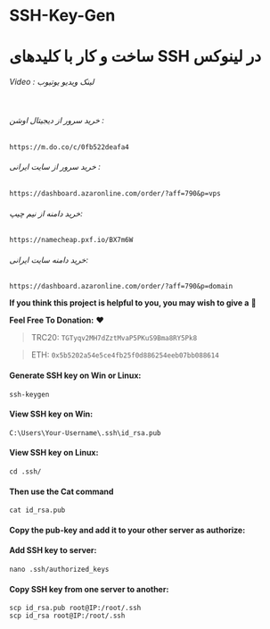 # SSH-Key-Gen
# ساخت و کار با کلیدهای SSH در لینوکس


###### Video : لینک ویدیو یوتیوب
```

```

###### خرید سرور از دیجیتال اوشن :
```
https://m.do.co/c/0fb522deafa4
```
###### خرید سرور از سایت ایرانی : 
```
https://dashboard.azaronline.com/order/?aff=790&p=vps
```
###### خرید دامنه از نیم چیپ: 
```
https://namecheap.pxf.io/BX7m6W
```
###### خرید دامنه سایت ایرانی: 
```
https://dashboard.azaronline.com/order/?aff=790&p=domain
```



**If you think this project is helpful to you, you may wish to give a** 🌟

**Feel Free To Donation:** ❤️

>TRC20: ```TGTyqv2MH7dZztMvaP5PKuS9Bma8RY5Pk8```

>ETH: ```0x5b5202a54e5ce4fb25f0d886254eeb07bb088614```

#### Generate SSH key on Win or Linux:
```
ssh-keygen
```

#### View SSH key on Win:
```
C:\Users\Your-Username\.ssh\id_rsa.pub
```

#### View SSH key on Linux:
```
cd .ssh/
```
#### Then use the Cat command
```
cat id_rsa.pub
```

#### Copy the pub-key and add it to your other server as authorize:

#### Add SSH key to server:
```
nano .ssh/authorized_keys
```

#### Copy SSH key from one server to another:
```
scp id_rsa.pub root@IP:/root/.ssh
scp id_rsa root@IP:/root/.ssh
```
